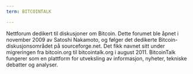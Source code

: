 ```yaml
---
term: BITCOINTALK

---
```

Nettforum dedikert til diskusjoner om Bitcoin. Dette forumet ble åpnet i november 2009 av Satoshi Nakamoto, og følger det dedikerte Bitcoin-diskusjonsområdet på sourceforge.net. Det fikk navnet sitt under migreringen fra bitcoin.org til bitcointalk.org i august 2011. BitcoinTalk fungerer som en plattform for utveksling av informasjon, nyheter, tekniske debatter og analyser.